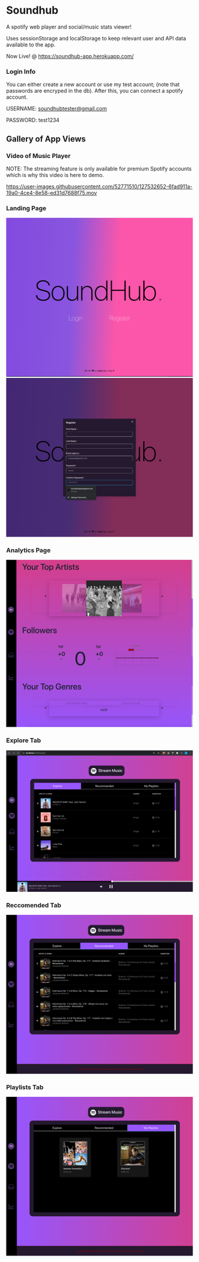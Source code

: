 # Soundhub
A spotify web player and social/music stats viewer!

Uses sessionStorage and localStorage to keep relevant user and API data available to the app.

Now Live! @ https://soundhub-app.herokuapp.com/

### Login Info
You can either create a new account or use my test account; (note that passwords are encryped in the db). After this, you can connect a spotify account.

USERNAME: soundhubtester@gmail.com

PASSWORD: test1234

## Gallery of App Views

### Video of Music Player
NOTE: The streaming feature is only available for premium Spotify accounts which is why this video is here to demo.


https://user-images.githubusercontent.com/52771510/127532652-6fad911a-19a0-4ce4-8e58-ed31d7688f75.mov



### Landing Page

![Alt text](/Landing.png?raw=true "Optional Title")
![Alt text](/Register.png?raw=true "Optional Title")


### Analytics Page

![Alt text](/Analytics.png?raw=true "Optional Title")


### Explore Tab 

![Alt text](/Explore.png?raw=true "Optional Title")


### Reccomended Tab 

![Alt text](/Reccomended.png?raw=true "Optional Title")


### Playlists Tab 

![Alt text](/Playlists.png?raw=true "Optional Title")

